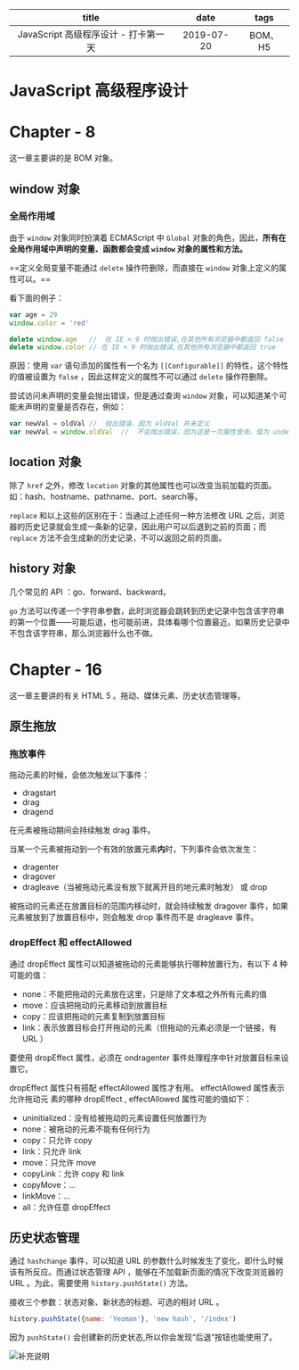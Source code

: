 |                title                 |    date    |  tags   |
| :----------------------------------: | :--------: | :-----: |
| JavaScript 高级程序设计 - 打卡第一天 | 2019-07-20 | BOM、H5 |

# JavaScript 高级程序设计

# Chapter - 8

这一章主要讲的是 BOM 对象。

<!-- more -->



## window 对象

### 全局作用域

由于 `window` 对象同时扮演着 ECMAScript 中 `Global` 对象的角色，因此，**所有在全局作用域中声明的变量、函数都会变成 `window` 对象的属性和方法。**

==定义全局变量不能通过 `delete` 操作符删除，而直接在 `window` 对象上定义的属性可以。==

看下面的例子：

```javascript
var age = 29
window.color = 'red'

delete window.age	//	在 IE < 9 时抛出错误,在其他所有浏览器中都返回 false
delete window.color	// 在 IE < 9 时抛出错误,在其他所有浏览器中都返回 true
```

原因：使用 `var` 语句添加的属性有一个名为 `[[Configurable]]` 的特性，这个特性的值被设置为 `false` ，因此这样定义的属性不可以通过 `delete` 操作符删除。



尝试访问未声明的变量会抛出错误，但是通过查询 `window` 对象，可以知道某个可能未声明的变量是否存在，例如：

```javascript
var newVal = oldVal	//	抛出错误，因为 oldVal 并未定义
var newVal = window.oldVal	//	不会抛出错误，因为这是一次属性查询，值为 undefined
```



## location 对象

除了 `href` 之外，修改 `location` 对象的其他属性也可以改变当前加载的页面。如：hash、hostname、pathname、port、search等。

`replace` 和以上这些的区别在于：当通过上述任何一种方法修改 URL 之后，浏览器的历史记录就会生成一条新的记录，因此用户可以后退到之前的页面；而 `replace` 方法不会生成新的历史记录，不可以返回之前的页面。



## history 对象

几个常见的 API ：go、forward、backward。

`go` 方法可以传递一个字符串参数，此时浏览器会跳转到历史记录中包含该字符串的第一个位置——可能后退，也可能前进，具体看哪个位置最近。如果历史记录中不包含该字符串，那么浏览器什么也不做。



# Chapter - 16

这一章主要讲的有关 HTML 5 。拖动、媒体元素、历史状态管理等。

<!-- more -->



## 原生拖放

### 拖放事件

拖动元素的时候，会依次触发以下事件：

- dragstart
- drag
- dragend

在元素被拖动期间会持续触发 drag 事件。



当某一个元素被拖动到一个有效的放置元素**内**时，下列事件会依次发生：

- dragenter
- dragover
- dragleave（当被拖动元素没有放下就离开目的地元素时触发） 或 drop

被拖动的元素还在放置目标的范围内移动时，就会持续触发 dragover 事件，如果元素被放到了放置目标中，则会触发 drop 事件而不是 dragleave 事件。



### dropEffect 和 effectAllowed

通过 dropEffect 属性可以知道被拖动的元素能够执行哪种放置行为，有以下 4 种可能的值：

- none：不能把拖动的元素放在这里，只是除了文本框之外所有元素的值
- move：应该把拖动的元素移动到放置目标
- copy：应该把拖动的元素复制到放置目标
- link：表示放置目标会打开拖动的元素（但拖动的元素必须是一个链接，有 URL ）

要使用 dropEffect 属性，必须在 ondragenter 事件处理程序中针对放置目标来设置它。

dropEffect 属性只有搭配 effectAllowed 属性才有用。 effectAllowed 属性表示允许拖动元
素的哪种 dropEffect , effectAllowed 属性可能的值如下：

- uninitialized：没有给被拖动的元素设置任何放置行为
- none：被拖动的元素不能有任何行为
- copy：只允许 copy
- link：只允许 link
- move：只允许 move
- copyLink：允许 copy 和 link
- copyMove：...
- linkMove：...
- all：允许任意 dropEffect



## 历史状态管理

通过 `hashchange` 事件，可以知道 URL 的参数什么时候发生了变化，即什么时候该有所反应。而通过状态管理 API ，能够在不加载新页面的情况下改变浏览器的 URL 。为此，需要使用 `history.pushState()` 方法。

接收三个参数：状态对象、新状态的标题、可选的相对 URL 。

```javascript
history.pushState({name: 'Yeoman'}, 'new hash', '/index')
```

因为 `pushState()` 会创建新的历史状态,所以你会发现“后退”按钮也能使用了。

![补充说明](https://s2.ax1x.com/2019/07/23/eFb8B9.png)